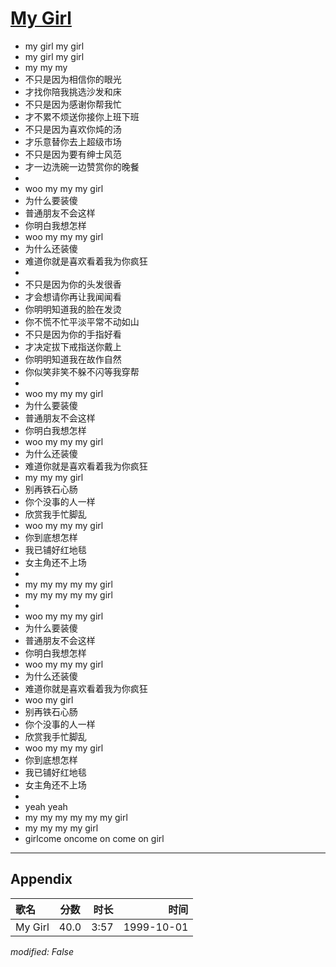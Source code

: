 # [My Girl](https://music.163.com/song?id=67591)

* my girl my girl
* my girl my girl
* my my my
* 不只是因为相信你的眼光
* 才找你陪我挑选沙发和床
* 不只是因为感谢你帮我忙
* 才不累不烦送你接你上班下班
* 不只是因为喜欢你炖的汤
* 才乐意替你去上超级市场
* 不只是因为要有绅士风范
* 才一边洗碗一边赞赏你的晚餐
* 
* woo my my my girl
* 为什么要装傻
* 普通朋友不会这样
* 你明白我想怎样
* woo my my my girl
* 为什么还装傻
* 难道你就是喜欢看着我为你疯狂
* 
* 不只是因为你的头发很香
* 才会想请你再让我闻闻看
* 你明明知道我的脸在发烫
* 你不慌不忙平淡平常不动如山
* 不只是因为你的手指好看
* 才决定拔下戒指送你戴上
* 你明明知道我在故作自然
* 你似笑非笑不躲不闪等我穿帮
* 
* woo my my my girl
* 为什么要装傻
* 普通朋友不会这样
* 你明白我想怎样
* woo my my my girl
* 为什么还装傻
* 难道你就是喜欢看着我为你疯狂
* my my my girl
* 别再铁石心肠
* 你个没事的人一样
* 欣赏我手忙脚乱
* woo my my my girl
* 你到底想怎样
* 我已铺好红地毯
* 女主角还不上场
* 
* my my my my my girl
* my my my my my girl
* 
* woo my my my girl
* 为什么要装傻
* 普通朋友不会这样
* 你明白我想怎样
* woo my my my girl
* 为什么还装傻
* 难道你就是喜欢看着我为你疯狂
* woo my girl
* 别再铁石心肠
* 你个没事的人一样
* 欣赏我手忙脚乱
* woo my my my girl
* 你到底想怎样
* 我已铺好红地毯
* 女主角还不上场
* 
* yeah yeah
* my my my my my my girl
* my my my my girl
* girlcome oncome on come on girl


---

## Appendix

|歌名|分数|时长|时间|
|:---|:---:|---:|---:|
|My Girl|40.0|3:57|1999-10-01

*modified: False*